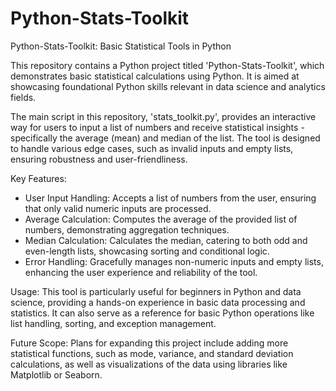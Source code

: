 # Python-Stats-Toolkit
Python-Stats-Toolkit: Basic Statistical Tools in Python

This repository contains a Python project titled 'Python-Stats-Toolkit', which demonstrates basic statistical calculations using Python. It is aimed at showcasing foundational Python skills relevant in data science and analytics fields.

The main script in this repository, 'stats_toolkit.py', provides an interactive way for users to input a list of numbers and receive statistical insights - specifically the average (mean) and median of the list. The tool is designed to handle various edge cases, such as invalid inputs and empty lists, ensuring robustness and user-friendliness.

Key Features:

* User Input Handling: Accepts a list of numbers from the user, ensuring that only valid numeric inputs are processed.
* Average Calculation: Computes the average of the provided list of numbers, demonstrating aggregation techniques.
* Median Calculation: Calculates the median, catering to both odd and even-length lists, showcasing sorting and conditional logic.
* Error Handling: Gracefully manages non-numeric inputs and empty lists, enhancing the user experience and reliability of the tool.

Usage:
This tool is particularly useful for beginners in Python and data science, providing a hands-on experience in basic data processing and statistics. It can also serve as a reference for basic Python operations like list handling, sorting, and exception management.

Future Scope:
Plans for expanding this project include adding more statistical functions, such as mode, variance, and standard deviation calculations, as well as visualizations of the data using libraries like Matplotlib or Seaborn.
